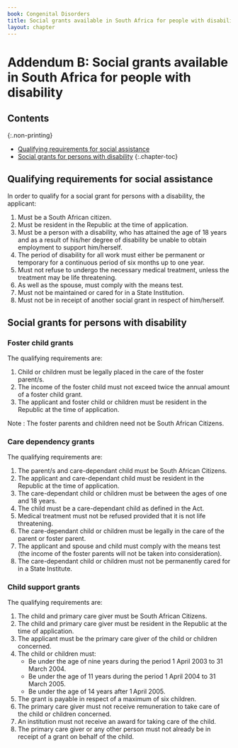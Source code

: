 ```yaml
---
book: Congenital Disorders
title: Social grants available in South Africa for people with disability
layout: chapter
---
```


# Addendum B: Social grants available in South Africa for people with disability

## Contents
{:.non-printing}

*   [Qualifying requirements for social assistance](#qualifying-requirements-for-social-assistance)
*   [Social grants for persons with disability](#social-grants-for-persons-with-disability)
{:.chapter-toc}

## Qualifying requirements for social assistance

In order to qualify for a social grant for persons with a disability, the applicant:

1.	Must be a South African citizen.
1.	Must be resident in the Republic at the time of application.
1.	Must be a person with a disability, who has attained the age of 18 years and as a result of his/her degree of disability be unable to obtain employment to support him/herself.
1.	The period of disability for all work must either be permanent or temporary for a continuous period of six months up to one year.
1.	Must not refuse to undergo the necessary medical treatment, unless the treatment may be life threatening.
1.	As well as the spouse, must comply with the means test.
1.	Must not be maintained or cared for in a State Institution.
1.	Must not be in receipt of another social grant in respect of him/herself.

## Social grants for persons with disability

### Foster child grants

The qualifying requirements are:

1.	Child or children must be legally placed in the care of the foster parent/s.
1.	The income of the foster child must not exceed twice the annual amount of a foster child grant.
1.	The applicant and foster child or children must be resident in the Republic at the time of application.

Note
:	The foster parents and children need not be South African Citizens.

### Care dependency grants

The qualifying requirements are:

1.	The parent/s and care-dependant child must be South African Citizens.
1.	The applicant and care-dependant child must be resident in the Republic at the time of application.
1.	The care-dependant child or children must be between the ages of one and 18 years.
1.	The child must be a care-dependant child as defined in the Act.
1.	Medical treatment must not be refused provided that it is not life threatening.
1.	The care-dependant child or children must be legally in the care of the parent or foster parent.
1.	The applicant and spouse and child must comply with the means test (the income of the foster parents will not be taken into consideration).
1.	The care-dependant child or children must not be permanently cared for in a State Institute.

### Child support grants

The qualifying requirements are:

1.	The child and primary care giver must be South African Citizens.
1.	The child and primary care giver must be resident in the Republic at the time of application.
1.	The applicant must be the primary care giver of the child or children concerned.
1.	The child or children must:
	*	Be under the age of nine years during the period 1 April 2003 to 31 March 2004.
	*	Be under the age of 11 years during the period 1 April 2004 to 31 March 2005.
	*	Be under the age of 14 years after 1 April 2005.
1.	The grant is payable in respect of a maximum of six children.
1.	The primary care giver must not receive remuneration to take care of the child or children concerned.
1.	An institution must not receive an award for taking care of the child.
1.	The primary care giver or any other person must not already be in receipt of a grant on behalf of the child.
